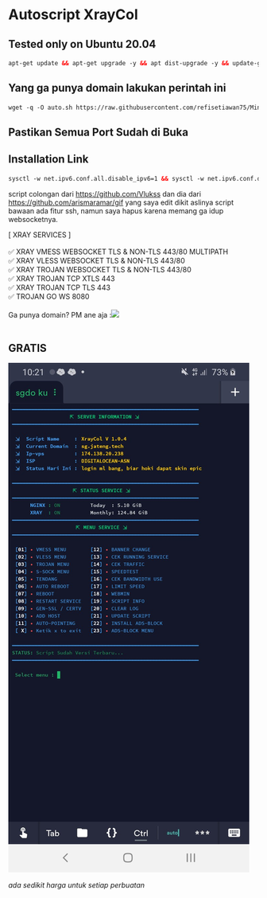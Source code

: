 # Autoscript XrayCol

## Tested only on Ubuntu 20.04 <br>
  
  ```html
 apt-get update && apt-get upgrade -y && apt dist-upgrade -y && update-grub && reboot
 ```
## Yang ga punya domain lakukan perintah ini <br>
  
  ```html
 wget -q -O auto.sh https://raw.githubusercontent.com/refisetiawan75/Mina-Xray-SSH/main/domaingratis && chmod +x auto.sh && ./auto.sh
 ```
## Pastikan Semua Port Sudah di Buka

## Installation Link<br>

  ```html
sysctl -w net.ipv6.conf.all.disable_ipv6=1 && sysctl -w net.ipv6.conf.default.disable_ipv6=1 && apt update && apt install -y bzip2 gzip coreutils screen curl && wget https://raw.githubusercontent.com/Agunxzzz/XrayCol/main/vlu4a.sh && chmod +x vlu4a.sh && ./vlu4a.sh
  ```
script colongan dari https://github.com/Vlukss dan dia dari https://github.com/arismaramar/gif yang saya edit dikit
aslinya script bawaan ada fitur ssh, namun saya hapus karena memang ga idup websocketnya.

[ XRAY SERVICES ] <br>
<br>
✅ XRAY VMESS WEBSOCKET TLS & NON-TLS 443/80 MULTIPATH<br>
✅ XRAY VLESS WEBSOCKET TLS & NON-TLS 443/80<br>
✅ XRAY TROJAN WEBSOCKET TLS & NON-TLS 443/80<br>
✅ XRAY TROJAN TCP XTLS 443<br>
✅ XRAY TROJAN TCP TLS 443<br>
✅ TROJAN GO WS 8080<br>
<br>
Ga punya domain? PM ane aja :<a href="https://t.me/Tereza11" target=”_blank”><img src="https://img.shields.io/static/v1?style=for-the-badge&logo=Telegram&label=Telegram&message=Click%20Here&color=blue"></a><br>
<br>
## GRATIS
![logo](https://github.com/Agunxzzz/XrayCol/raw/main/2023_03_26_10_21_02.jpg)

*ada sedikit harga untuk setiap perbuatan*
